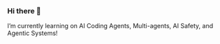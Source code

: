 ### Hi there 👋
I’m currently learning on AI Coding Agents, Multi-agents, AI Safety, and Agentic Systems!

<!--
- 🚀[AI Protocols](https://github.com/pilarcode/pilarcode/blob/main/docs/ai_protocols.md)
  -  🔸 [Mcp Servers, Mcp Inspector, Mcp Marketplaces, etc](https://github.com/pilarcode/pilarcode/blob/main/docs/mcp_servers.md)
- 🧠[Agents frameworks](https://github.com/pilarcode/pilarcode/blob/main/docs/agent_frameworks.md)
- 🔥 [Computer User Agents & Web Browser Agents](https://github.com/pilarcode/pilarcode/blob/main/docs/ai_ui.md)
- 🤖 Agents Platforms
    - 🔸 [AgentSpace powered by Google](https://github.com/pilarcode/pilarcode/blob/main/docs/agentspace.md)
- 🧪[Observability and Evals](https://github.com/pilarcode/pilarcode/blob/main/docs/observability.md)
- 👨🏻‍💻[Vibe Coding](https://github.com/pilarcode/pilarcode/blob/main/docs/ai_coding.md)
- ✨[Terminal user interfaces (TUI)](https://github.com/pilarcode/pilarcode/blob/main/docs/tui_frameworks.md)
  

📢|[Entity Name Recognition in Receipts](https://github.com/pilarcode/receipt-ocr/blob/main/Presentacion.pdf)|
|[Reconociendo la actividad humana en videos](https://github.com/pilarcode/action-recognition-in-videos/blob/master/docs/Presentacion_TFM_Unir_PilarMadariaga.pdf)|
|[Women'sDay](https://github.com/pilarcode/pilarcode/blob/9325c40cbea09122944d46f09fba16216571e6ae/presentaciones/WomensDay_2022_Alicante.pdf)|

https://github.com/pilarcode/genai_code
| 🧪 WIP Projects | 
| ------------- |
|[Chatbot - FiFa](https://github.com/pilarcode/Fifa) |

|📢 Talks      |
| -------------|




<h2> 💻 I'm working as Data Engineer but I do some other stuff too!</h2>
<p align="center">
  <img src="https://github.com/pilarcode/pilarcode/blob/main/images/tools.png">
</p>

![remote-office-3d-rendering-concept-illustration (1)](https://github.com/user-attachments/assets/e492c2bd-1162-45b5-8561-4317a242969c)
-->
